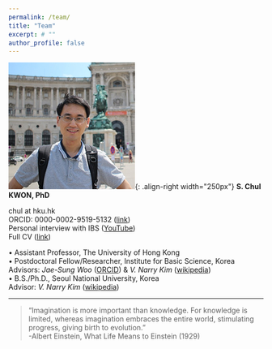 ```yaml
---
permalink: /team/
title: "Team"
excerpt: # ""
author_profile: false
---
```

![image-right](/assets/images/chul_crop250.jpg){: .align-right width="250px"}
**S. Chul KWON, PhD**  

chul at hku.hk  
ORCID: 0000-0002-9519-5132 ([link](https://orcid.org/0000-0002-9519-5132))  
Personal interview with IBS ([YouTube](https://www.youtube.com/watch?v=y6hLUCl_yrQ&feature=youtu.be))  
Full CV ([link](https://docs.google.com/document/d/1DD6wrMcbN5_pdtMOqHPD9QHHbogzCGlcWsDIvN5EXYg/edit))  
  
• Assistant Professor, The University of Hong Kong  
• Postdoctoral Fellow/Researcher, Institute for Basic Science, Korea  
    Advisors: *Jae-Sung Woo* ([ORCID](http://orcid.org/0000-0001-9163-3433)) & *V. Narry Kim* ([wikipedia](https://en.wikipedia.org/wiki/V._Narry_Kim))  
• B.S./Ph.D., Seoul National University, Korea  
    Advisor: *V. Narry Kim* ([wikipedia](https://en.wikipedia.org/wiki/V._Narry_Kim))   


---
> “Imagination is more important than knowledge. For knowledge is limited, whereas imagination embraces the entire world, stimulating progress, giving birth to evolution.”  
-Albert Einstein, What Life Means to Einstein (1929)

